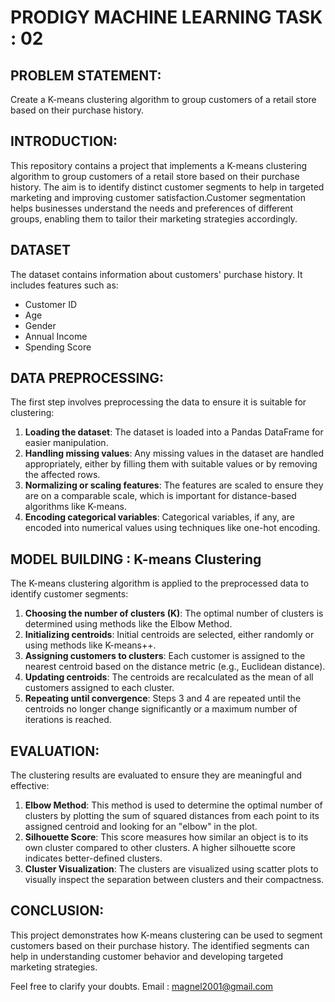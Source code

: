 # PRODIGY MACHINE LEARNING TASK : 02

## PROBLEM STATEMENT:
Create a K-means clustering algorithm to group customers of a retail store based on their purchase history.

## INTRODUCTION:
This repository contains a project that implements a K-means clustering algorithm to group customers of a retail store based on their purchase history. 
The aim is to identify distinct customer segments to help in targeted marketing and improving customer satisfaction.Customer segmentation helps businesses understand 
the needs and preferences of different groups, enabling them to tailor their marketing strategies accordingly.

## DATASET
The dataset contains information about customers' purchase history. It includes features such as:
- Customer ID
- Age
- Gender
- Annual Income
- Spending Score

## DATA PREPROCESSING:
The first step involves preprocessing the data to ensure it is suitable for clustering:
1. **Loading the dataset**: The dataset is loaded into a Pandas DataFrame for easier manipulation.
2. **Handling missing values**: Any missing values in the dataset are handled appropriately, either by filling them with suitable values or by removing the affected rows.
3. **Normalizing or scaling features**: The features are scaled to ensure they are on a comparable scale, which is important for distance-based algorithms like K-means.
4. **Encoding categorical variables**: Categorical variables, if any, are encoded into numerical values using techniques like one-hot encoding.


## MODEL BUILDING : K-means Clustering
The K-means clustering algorithm is applied to the preprocessed data to identify customer segments:
1. **Choosing the number of clusters (K)**: The optimal number of clusters is determined using methods like the Elbow Method.
2. **Initializing centroids**: Initial centroids are selected, either randomly or using methods like K-means++.
3. **Assigning customers to clusters**: Each customer is assigned to the nearest centroid based on the distance metric (e.g., Euclidean distance).
4. **Updating centroids**: The centroids are recalculated as the mean of all customers assigned to each cluster.
5. **Repeating until convergence**: Steps 3 and 4 are repeated until the centroids no longer change significantly or a maximum number of iterations is reached.


## EVALUATION:
The clustering results are evaluated to ensure they are meaningful and effective:
1. **Elbow Method**: This method is used to determine the optimal number of clusters by plotting the sum of squared distances from each point to its assigned centroid and looking for an "elbow" in the plot.
2. **Silhouette Score**: This score measures how similar an object is to its own cluster compared to other clusters. A higher silhouette score indicates better-defined clusters.
3. **Cluster Visualization**: The clusters are visualized using scatter plots to visually inspect the separation between clusters and their compactness.

## CONCLUSION:
This project demonstrates how K-means clustering can be used to segment customers based on their purchase history. The identified segments can help in understanding customer behavior and developing targeted marketing strategies.

Feel free to clarify your doubts.
Email : magnel2001@gmail.com
